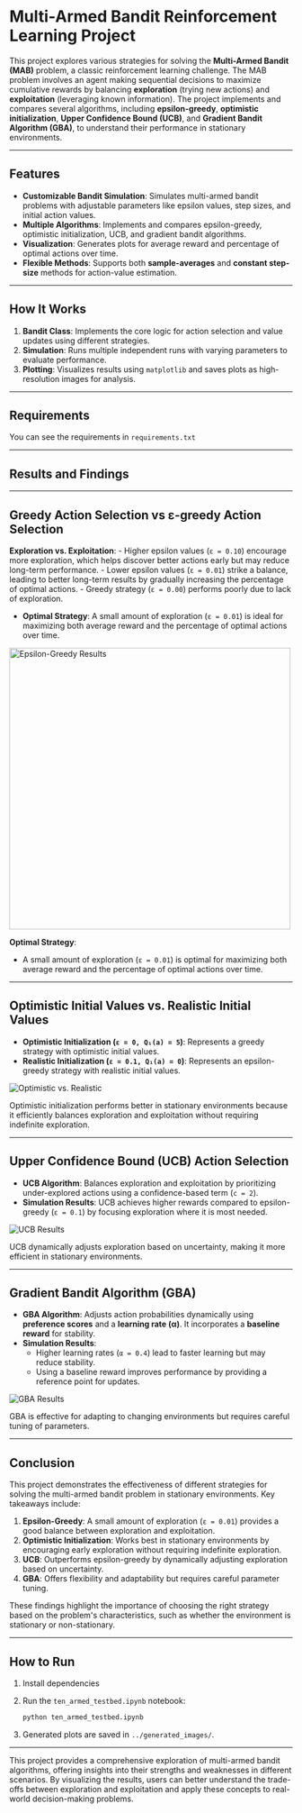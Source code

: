# Multi-Armed Bandit Reinforcement Learning Project

This project explores various strategies for solving the **Multi-Armed Bandit (MAB)** problem, a classic reinforcement learning challenge. The MAB problem involves an agent making sequential decisions to maximize cumulative rewards by balancing **exploration** (trying new actions) and **exploitation** (leveraging known information). The project implements and compares several algorithms, including **epsilon-greedy**, **optimistic initialization**, **Upper Confidence Bound (UCB)**, and **Gradient Bandit Algorithm (GBA)**, to understand their performance in stationary environments.

---

## Features
- **Customizable Bandit Simulation**: Simulates multi-armed bandit problems with adjustable parameters like epsilon values, step sizes, and initial action values.
- **Multiple Algorithms**: Implements and compares epsilon-greedy, optimistic initialization, UCB, and gradient bandit algorithms.
- **Visualization**: Generates plots for average reward and percentage of optimal actions over time.
- **Flexible Methods**: Supports both **sample-averages** and **constant step-size** methods for action-value estimation.

---

## How It Works
1. **Bandit Class**: Implements the core logic for action selection and value updates using different strategies.
2. **Simulation**: Runs multiple independent runs with varying parameters to evaluate performance.
3. **Plotting**: Visualizes results using `matplotlib` and saves plots as high-resolution images for analysis.

---

## Requirements
You can see the requirements in `requirements.txt`

---

## Results and Findings

---

##  **Greedy Action Selection vs ε-greedy Action Selection**
**Exploration vs. Exploitation**: 
     - Higher epsilon values (`ε = 0.10`) encourage more exploration, which helps discover better actions early but may reduce long-term performance.
     - Lower epsilon values (`ε = 0.01`) strike a balance, leading to better long-term results by gradually increasing the percentage of optimal actions.
     - Greedy strategy (`ε = 0.00`) performs poorly due to lack of exploration.
   - **Optimal Strategy**: A small amount of exploration (`ε = 0.01`) is ideal for maximizing both average reward and the percentage of optimal actions over time.

<img src="https://github.com/user-attachments/assets/f96a748d-1179-477d-92ef-4828d0e1b068" alt="Epsilon-Greedy Results" width="500"/>

**Optimal Strategy**:
   - A small amount of exploration (`ε = 0.01`) is optimal for maximizing both average reward and the percentage of optimal actions over time.

---

## **Optimistic Initial Values vs. Realistic Initial Values**
   - **Optimistic Initialization (`ε = 0, Q₁(a) = 5`)**: Represents a greedy strategy with optimistic initial values.
   - **Realistic Initialization (`ε = 0.1, Q₁(a) = 0`)**: Represents an epsilon-greedy strategy with realistic initial values.

   ![Optimistic vs. Realistic](https://github.com/user-attachments/assets/9b01d312-d812-460b-a7b3-50aa9d0ab5f1)

   Optimistic initialization performs better in stationary environments because it efficiently balances exploration and exploitation without requiring indefinite exploration.

---

## **Upper Confidence Bound (UCB) Action Selection**
   - **UCB Algorithm**: Balances exploration and exploitation by prioritizing under-explored actions using a confidence-based term (`c = 2`).
   - **Simulation Results**: UCB achieves higher rewards compared to epsilon-greedy (`ε = 0.1`) by focusing exploration where it is most needed.

   ![UCB Results](https://github.com/user-attachments/assets/02d38a28-7073-4998-b9a7-8c0b0c7903cf)

UCB dynamically adjusts exploration based on uncertainty, making it more efficient in stationary environments.

---

##  **Gradient Bandit Algorithm (GBA)**
   - **GBA Algorithm**: Adjusts action probabilities dynamically using **preference scores** and a **learning rate (α)**. It incorporates a **baseline reward** for stability.
   - **Simulation Results**:
     - Higher learning rates (`α = 0.4`) lead to faster learning but may reduce stability.
     - Using a baseline reward improves performance by providing a reference point for updates.

   ![GBA Results](https://github.com/user-attachments/assets/f305ed46-5c97-40c9-bb09-d26692dd843a)

GBA is effective for adapting to changing environments but requires careful tuning of parameters.

---

## Conclusion
This project demonstrates the effectiveness of different strategies for solving the multi-armed bandit problem in stationary environments. Key takeaways include:
1. **Epsilon-Greedy**: A small amount of exploration (`ε = 0.01`) provides a good balance between exploration and exploitation.
2. **Optimistic Initialization**: Works best in stationary environments by encouraging early exploration without requiring indefinite exploration.
3. **UCB**: Outperforms epsilon-greedy by dynamically adjusting exploration based on uncertainty.
4. **GBA**: Offers flexibility and adaptability but requires careful parameter tuning.

These findings highlight the importance of choosing the right strategy based on the problem's characteristics, such as whether the environment is stationary or non-stationary.

---

## How to Run
1. Install dependencies

2. Run the `ten_armed_testbed.ipynb` notebook:
   ```bash
   python ten_armed_testbed.ipynb
   ```
3. Generated plots are saved in `../generated_images/`.

---

This project provides a comprehensive exploration of multi-armed bandit algorithms, offering insights into their strengths and weaknesses in different scenarios. By visualizing the results, users can better understand the trade-offs between exploration and exploitation and apply these concepts to real-world decision-making problems.
